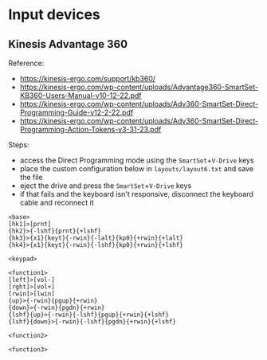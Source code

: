 # Input devices

## Kinesis Advantage 360

Reference:

- https://kinesis-ergo.com/support/kb360/
- https://kinesis-ergo.com/wp-content/uploads/Advantage360-SmartSet-KB360-Users-Manual-v10-12-22.pdf
- https://kinesis-ergo.com/wp-content/uploads/Adv360-SmartSet-Direct-Programming-Guide-v12-2-22.pdf
- https://kinesis-ergo.com/wp-content/uploads/Adv360-SmartSet-Direct-Programming-Action-Tokens-v3-31-23.pdf

Steps:

- access the Direct Programming mode using the `SmartSet`+`V-Drive` keys
- place the custom configuration below in `layouts/layout6.txt` and save the file
- eject the drive and press the `SmartSet`+`V-Drive` keys
- if that fails and the keyboard isn't responsive, disconnect the keyboard cable and reconnect it

```text
<base>
[hk1]>[prnt]
{hk2}>{-lshf}{prnt}{+lshf}
{hk3}>{x1}{keyt}{-rwin}{-lalt}{kp0}{+rwin}{+lalt}
{hk4}>{x1}{keyt}{-rwin}{-lshf}{kp0}{+rwin}{+lshf}

<keypad>

<function1>
[left]>[vol-]
[rght]>[vol+]
[rwin]>[lwin]
{up}>{-rwin}{pgup}{+rwin}
{down}>{-rwin}{pgdn}{+rwin}
{lshf}{up}>{-rwin}{-lshf}{pgup}{+rwin}{+lshf}
{lshf}{down}>{-rwin}{-lshf}{pgdn}{+rwin}{+lshf}

<function2>

<function3>
```
